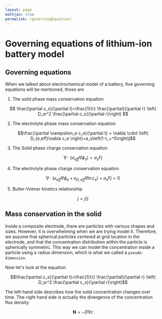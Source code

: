 ```yaml
---
layout: page
mathjax: true
permalink: /governingEquation/
---
```


# Governing equations of lithium-ion battery model

## Governing equations

When we talked about electrochemical model of a battery, five governing equations will be mentioned, those are

1. The solid phase mass conservation equation

$$
\frac{\partial c_s}{\partial t}=\frac{1}{r} \frac{\partial}{\partial r} \left( D_sr^2 \frac{\partial c_s}{\partial r}\right)
$$

2. The electrolyte phase mass conservation equation

$$\frac{\partial \varepsilon_e c_e}{\partial t} = \nabla \cdot \left( D_{e,eff}\nabla c_e \right)+a_s\left(1-t_+^0\right)j$$

3. The Solid phase charge conservation equation

$$\nabla\cdot\left(\sigma_{eff}\nabla\phi_s\right)=a_sFj$$

4. The electrolyte phase charge conservation equation

$$\nabla\cdot\left(\kappa_{eff}\nabla\phi_e+\kappa_{D,eff}\nabla\ln c_e\right)+a_sFj=0$$

5. Butler-Volmer kinetics relationship

$$j=j\left(\right)$$

## Mass conservation in the solid

Inside a composite electrode, there are particles with various shapes and sizes. However, it is overwhelming when we are trying model it. Therefore, we assume that spherical particles centered at grid location in the electrode, and that the concentration distribution within the particle is spherically symmetric. This way we can model the concentration inside a particle using a radius dimension, which is what we called a `pseudo-dimension`.  

Now let's look at the equation

$$\frac{\partial c_s}{\partial t}=\frac{1}{r} \frac{\partial}{\partial r} \left( D_sr^2 \frac{\partial c_s}{\partial r}\right)$$

The left-hand side describes how the solid concentration changes over time. The-right hand side is actually the divergence of the concentration flux density

 $$\mathbf{N}=-D\nabla c$$ 
